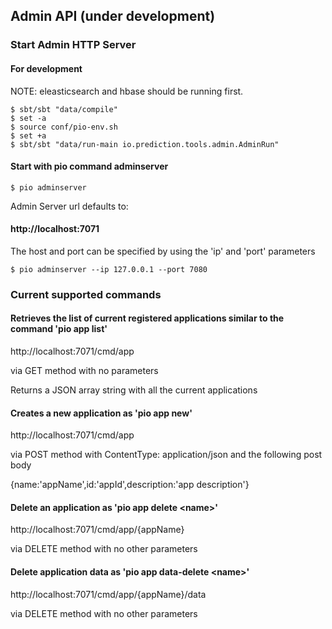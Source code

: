 ## Admin API (under development)

### Start Admin HTTP Server

#### For development

NOTE: eleasticsearch and hbase should be running first.

```
$ sbt/sbt "data/compile"
$ set -a
$ source conf/pio-env.sh
$ set +a
$ sbt/sbt "data/run-main io.prediction.tools.admin.AdminRun"
```

#### Start with pio command adminserver

```
$ pio adminserver
```

Admin Server url defaults to: 

#### http://localhost:7071

The host and port can be specified by using the 'ip' and 'port' parameters

```
$ pio adminserver --ip 127.0.0.1 --port 7080
```

### Current supported commands

#### Retrieves the list of current registered applications similar to the command 'pio app list'

http://localhost:7071/cmd/app 

via GET method with no parameters

Returns a JSON array string with all the current applications

#### Creates a new application as 'pio app new'

http://localhost:7071/cmd/app

via POST method with ContentType: application/json and the following post body

{name:'appName',id:'appId',description:'app description'}

#### Delete an application as 'pio app delete \<name\>'

http://localhost:7071/cmd/app/{appName}

via DELETE method with no other parameters

#### Delete application data as 'pio app data-delete \<name\>'

http://localhost:7071/cmd/app/{appName}/data

via DELETE method with no other parameters


